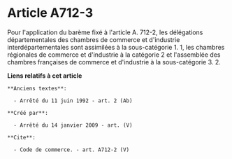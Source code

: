 # Article A712-3

Pour l'application du barème fixé à l'article A. 712-2, les délégations départementales des chambres de commerce et
d'industrie interdépartementales sont assimilées à la sous-catégorie 1. 1, les chambres régionales de commerce et d'industrie
à la catégorie 2 et l'assemblée des chambres françaises de commerce et d'industrie à la sous-catégorie 3. 2.

**Liens relatifs à cet article**

	**Anciens textes**:

	  - Arrêté du 11 juin 1992 - art. 2 (Ab)

	**Créé par**:

	  - Arrêté du 14 janvier 2009 - art. (V)

	**Cite**:

	  - Code de commerce. - art. A712-2 (V)
